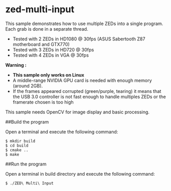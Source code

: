 # zed-multi-input

This sample demonstrates how to use multiple ZEDs into a single program.
Each grab is done in a separate thread.

- Tested with 2 ZEDs in HD1080 @ 30fps (ASUS Sabertooth Z87 motherboard and GTX770)
- Tested with 3 ZEDs in HD720 @ 30fps
- Tested with 4 ZEDs in VGA @ 30fps

**Warning :**
 - **This sample only works on Linux**
 - A middle-range NVIDIA GPU card is needed with enough memory (around 2GB).
 - If the frames appeared corrupted (green/purple, tearing) it means that the USB 3.0 controller is not fast enough to handle multiples ZEDs or the framerate chosen is too high

This sample needs OpenCV for image display and basic processing.

##Build the program

Open a terminal and execute the following command:

    $ mkdir build
    $ cd build
    $ cmake ..
    $ make

##Run the program

Open a terminal in build directory and execute the following command:

    $ ./ZED\ Multi\ Input
